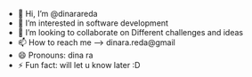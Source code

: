 - 👋 Hi, I’m @dinarareda
- 👀 I’m interested in software development
- 💞️ I’m looking to collaborate on Different challenges and ideas
- 📫 How to reach me --> dinara.reda@gmail 
- 😄 Pronouns: dina ra
- ⚡ Fun fact: will let u know later :D 

